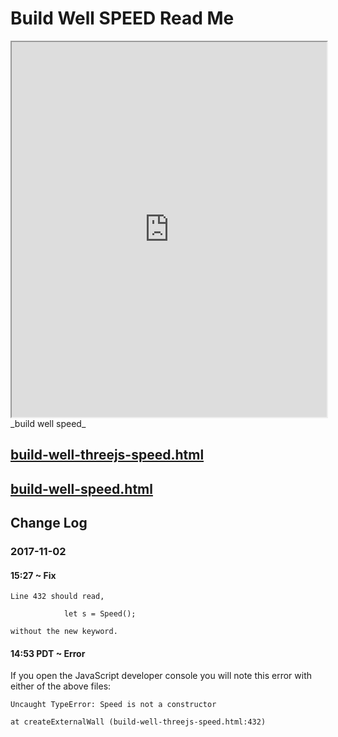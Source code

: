 

# Build Well SPEED Read Me

<iframe src=http://www.ladybug.tools/spider/sandbox/speed-specification/speedjs/build-well-threejs-speed.html width=100% height=600px ></iframe>
_build well speed_
<span style="display: none" >Iframes are not viewable in GitHub source code view</span>


## [build-well-threejs-speed.html]( http://www.ladybug.tools/spider/sandbox/speed-specification/speedjs/build-well-threejs-speed.html )

## [build-well-speed.html]( http://www.ladybug.tools/spider/sandbox/speed-specification/speedjs/build-well-speed.html)



## Change Log

### 2017-11-02 

#### 15:27 ~  Fix

    Line 432 should read,
 
                let s = Speed();
 
    without the new keyword.

#### 14:53 PDT ~ Error

If you open the JavaScript developer console you will note this error with either of the above files:

    Uncaught TypeError: Speed is not a constructor

    at createExternalWall (build-well-threejs-speed.html:432)